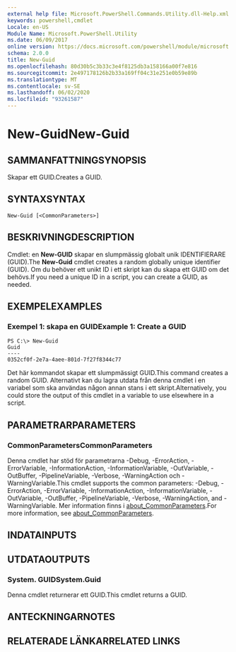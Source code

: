 ```yaml
---
external help file: Microsoft.PowerShell.Commands.Utility.dll-Help.xml
keywords: powershell,cmdlet
Locale: en-US
Module Name: Microsoft.PowerShell.Utility
ms.date: 06/09/2017
online version: https://docs.microsoft.com/powershell/module/microsoft.powershell.utility/new-guid?view=powershell-6&WT.mc_id=ps-gethelp
schema: 2.0.0
title: New-Guid
ms.openlocfilehash: 80d30b5c3b33c3e4f8125db3a158166a00f7e816
ms.sourcegitcommit: 2e497178126b2b33a169ff04c31e251e0b59e89b
ms.translationtype: MT
ms.contentlocale: sv-SE
ms.lasthandoff: 06/02/2020
ms.locfileid: "93261587"
---
```

# <span data-ttu-id="8e5b8-103">New-Guid</span><span class="sxs-lookup"><span data-stu-id="8e5b8-103">New-Guid</span></span>

## <span data-ttu-id="8e5b8-104">SAMMANFATTNING</span><span class="sxs-lookup"><span data-stu-id="8e5b8-104">SYNOPSIS</span></span>
<span data-ttu-id="8e5b8-105">Skapar ett GUID.</span><span class="sxs-lookup"><span data-stu-id="8e5b8-105">Creates a GUID.</span></span>

## <span data-ttu-id="8e5b8-106">SYNTAX</span><span class="sxs-lookup"><span data-stu-id="8e5b8-106">SYNTAX</span></span>

```
New-Guid [<CommonParameters>]
```

## <span data-ttu-id="8e5b8-107">BESKRIVNING</span><span class="sxs-lookup"><span data-stu-id="8e5b8-107">DESCRIPTION</span></span>

<span data-ttu-id="8e5b8-108">Cmdlet: en **New-GUID** skapar en slumpmässig globalt unik IDENTIFIERARE (GUID).</span><span class="sxs-lookup"><span data-stu-id="8e5b8-108">The **New-Guid** cmdlet creates a random globally unique identifier (GUID).</span></span>
<span data-ttu-id="8e5b8-109">Om du behöver ett unikt ID i ett skript kan du skapa ett GUID om det behövs.</span><span class="sxs-lookup"><span data-stu-id="8e5b8-109">If you need a unique ID in a script, you can create a GUID, as needed.</span></span>

## <span data-ttu-id="8e5b8-110">EXEMPEL</span><span class="sxs-lookup"><span data-stu-id="8e5b8-110">EXAMPLES</span></span>

### <span data-ttu-id="8e5b8-111">Exempel 1: skapa en GUID</span><span class="sxs-lookup"><span data-stu-id="8e5b8-111">Example 1: Create a GUID</span></span>

```
PS C:\> New-Guid
Guid
----
0352cf0f-2e7a-4aee-801d-7f27f8344c77
```

<span data-ttu-id="8e5b8-112">Det här kommandot skapar ett slumpmässigt GUID.</span><span class="sxs-lookup"><span data-stu-id="8e5b8-112">This command creates a random GUID.</span></span>
<span data-ttu-id="8e5b8-113">Alternativt kan du lagra utdata från denna cmdlet i en variabel som ska användas någon annan stans i ett skript.</span><span class="sxs-lookup"><span data-stu-id="8e5b8-113">Alternatively, you could store the output of this cmdlet in a variable to use elsewhere in a script.</span></span>

## <span data-ttu-id="8e5b8-114">PARAMETRAR</span><span class="sxs-lookup"><span data-stu-id="8e5b8-114">PARAMETERS</span></span>

### <span data-ttu-id="8e5b8-115">CommonParameters</span><span class="sxs-lookup"><span data-stu-id="8e5b8-115">CommonParameters</span></span>

<span data-ttu-id="8e5b8-116">Denna cmdlet har stöd för parametrarna -Debug, -ErrorAction, -ErrorVariable, -InformationAction, -InformationVariable, -OutVariable, -OutBuffer, -PipelineVariable, -Verbose, -WarningAction och -WarningVariable.</span><span class="sxs-lookup"><span data-stu-id="8e5b8-116">This cmdlet supports the common parameters: -Debug, -ErrorAction, -ErrorVariable, -InformationAction, -InformationVariable, -OutVariable, -OutBuffer, -PipelineVariable, -Verbose, -WarningAction, and -WarningVariable.</span></span> <span data-ttu-id="8e5b8-117">Mer information finns i [about_CommonParameters](https://go.microsoft.com/fwlink/?LinkID=113216).</span><span class="sxs-lookup"><span data-stu-id="8e5b8-117">For more information, see [about_CommonParameters](https://go.microsoft.com/fwlink/?LinkID=113216).</span></span>

## <span data-ttu-id="8e5b8-118">INDATA</span><span class="sxs-lookup"><span data-stu-id="8e5b8-118">INPUTS</span></span>

## <span data-ttu-id="8e5b8-119">UTDATA</span><span class="sxs-lookup"><span data-stu-id="8e5b8-119">OUTPUTS</span></span>

### <span data-ttu-id="8e5b8-120">System. GUID</span><span class="sxs-lookup"><span data-stu-id="8e5b8-120">System.Guid</span></span>

<span data-ttu-id="8e5b8-121">Denna cmdlet returnerar ett GUID.</span><span class="sxs-lookup"><span data-stu-id="8e5b8-121">This cmdlet returns a GUID.</span></span>

## <span data-ttu-id="8e5b8-122">ANTECKNINGAR</span><span class="sxs-lookup"><span data-stu-id="8e5b8-122">NOTES</span></span>

## <span data-ttu-id="8e5b8-123">RELATERADE LÄNKAR</span><span class="sxs-lookup"><span data-stu-id="8e5b8-123">RELATED LINKS</span></span>
